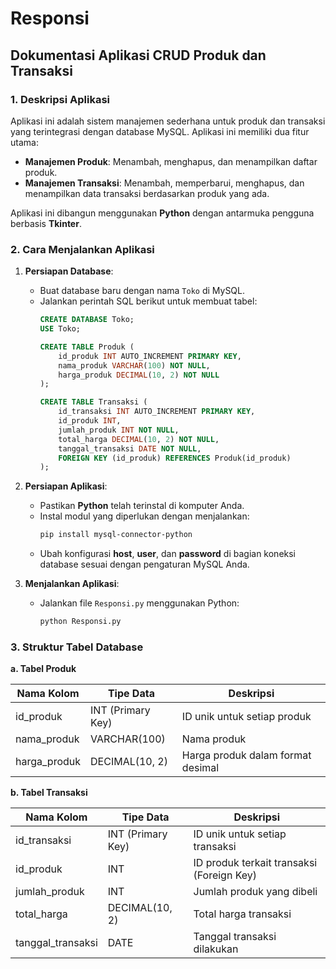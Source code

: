 # Responsi
## Dokumentasi Aplikasi CRUD Produk dan Transaksi

### 1. Deskripsi Aplikasi
Aplikasi ini adalah sistem manajemen sederhana untuk produk dan transaksi yang terintegrasi dengan database MySQL. Aplikasi ini memiliki dua fitur utama:
- **Manajemen Produk**: Menambah, menghapus, dan menampilkan daftar produk.
- **Manajemen Transaksi**: Menambah, memperbarui, menghapus, dan menampilkan data transaksi berdasarkan produk yang ada.

Aplikasi ini dibangun menggunakan **Python** dengan antarmuka pengguna berbasis **Tkinter**.

### 2. Cara Menjalankan Aplikasi
1. **Persiapan Database**:
   - Buat database baru dengan nama `Toko` di MySQL.
   - Jalankan perintah SQL berikut untuk membuat tabel:
     ```sql
     CREATE DATABASE Toko;
     USE Toko;

     CREATE TABLE Produk (
         id_produk INT AUTO_INCREMENT PRIMARY KEY,
         nama_produk VARCHAR(100) NOT NULL,
         harga_produk DECIMAL(10, 2) NOT NULL
     );

     CREATE TABLE Transaksi (
         id_transaksi INT AUTO_INCREMENT PRIMARY KEY,
         id_produk INT,
         jumlah_produk INT NOT NULL,
         total_harga DECIMAL(10, 2) NOT NULL,
         tanggal_transaksi DATE NOT NULL,
         FOREIGN KEY (id_produk) REFERENCES Produk(id_produk)
     );
     ```

2. **Persiapan Aplikasi**:
   - Pastikan **Python** telah terinstal di komputer Anda.
   - Instal modul yang diperlukan dengan menjalankan:
     ```bash
     pip install mysql-connector-python
     ```
   - Ubah konfigurasi **host**, **user**, dan **password** di bagian koneksi database sesuai dengan pengaturan MySQL Anda.

3. **Menjalankan Aplikasi**:
   - Jalankan file `Responsi.py` menggunakan Python:
     ```bash
     python Responsi.py
     ```

### 3. Struktur Tabel Database

**a. Tabel Produk**

| Nama Kolom   | Tipe Data         | Deskripsi                          |
|--------------|-------------------|------------------------------------|
| id_produk    | INT (Primary Key) | ID unik untuk setiap produk        |
| nama_produk  | VARCHAR(100)      | Nama produk                        |
| harga_produk | DECIMAL(10, 2)    | Harga produk dalam format desimal  |

**b. Tabel Transaksi**

| Nama Kolom        | Tipe Data         | Deskripsi                                   |
|-------------------|-------------------|---------------------------------------------|
| id_transaksi      | INT (Primary Key) | ID unik untuk setiap transaksi             |
| id_produk         | INT               | ID produk terkait transaksi (Foreign Key)  |
| jumlah_produk     | INT               | Jumlah produk yang dibeli                  |
| total_harga       | DECIMAL(10, 2)    | Total harga transaksi                      |
| tanggal_transaksi | DATE              | Tanggal transaksi dilakukan                |
